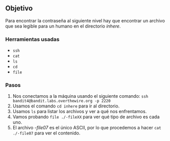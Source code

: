 ## Objetivo

Para encontrar la contraseña al siguiente nivel hay que encontrar un archivo que sea legible para un humano en el directorio _inhere_.

### Herramientas usadas

- `ssh`
- `cat`
- `ls`
- `cd`
- `file`

### Pasos 

1. Nos conectamos a la máquina usando el siguiente comando: `ssh bandit4@bandit.labs.overthewire.org -p 2220`
2. Usamos el comando `cd inhere` para ir al directorio.
3. Usamos `ls` para listar los archivos y ver a qué nos enfrentamos.
4. Vamos probando `file ./-fileXX` para ver qué tipo de archivo es cada uno.
5. El archivo _-file07_ es el único ASCII, por lo que procedemos a hacer `cat ./-file07` para ver el contenido.
